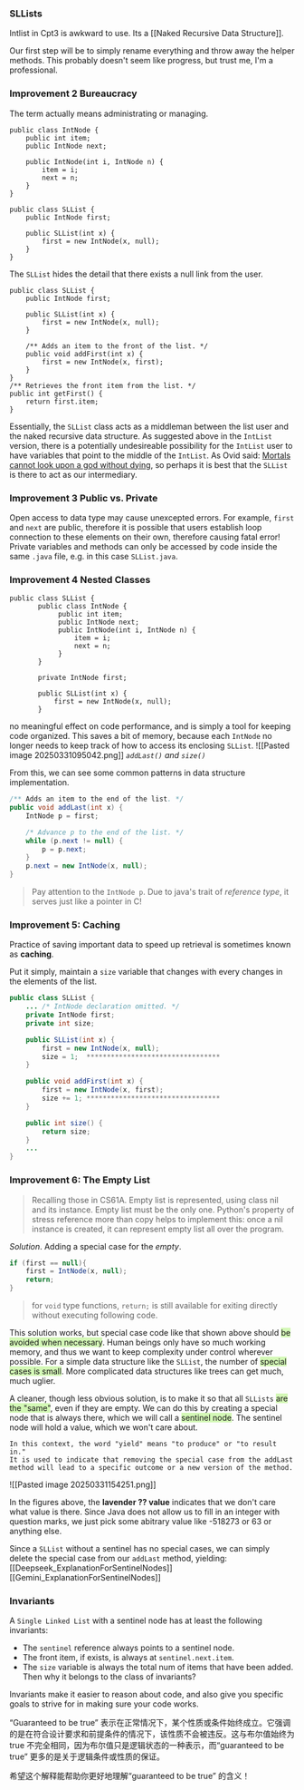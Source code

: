 ### SLLists

Intlist in Cpt3 is awkward to use. Its a [[Naked Recursive Data Structure]].

Our first step will be to simply rename everything and throw away the helper methods. This probably doesn't seem like progress, but trust me, I'm a professional.

### Improvement 2 Bureaucracy

The term actually means administrating or managing.

```
public class IntNode {
    public int item;
    public IntNode next;

    public IntNode(int i, IntNode n) {
        item = i;
        next = n;
    }
}
```

```
public class SLList {
    public IntNode first;

    public SLList(int x) {
        first = new IntNode(x, null);
    }
}
```
The `SLList` hides the detail that there exists a null link from the user.

```
public class SLList {
    public IntNode first;

    public SLList(int x) {
        first = new IntNode(x, null);
    }

    /** Adds an item to the front of the list. */
    public void addFirst(int x) {
        first = new IntNode(x, first);
    }
}
/** Retrieves the front item from the list. */
public int getFirst() {
    return first.item;
}
```

Essentially, the `SLList` class acts as a middleman between the list user and the naked recursive data structure. As suggested above in the `IntList` version, there is a potentially undesireable possibility for the `IntList` user to have variables that point to the middle of the `IntList`. As Ovid said: [Mortals cannot look upon a god without dying](https://en.wikipedia.org/wiki/Semele), so perhaps it is best that the `SLList` is there to act as our intermediary.

### Improvement 3 Public vs. Private

Open access to data type may cause unexcepted errors.
For example, `first` and `next` are public, therefore it is possible that users establish loop connection to these elements on their own, therefore causing fatal error!
Private variables and methods can only be accessed by code inside the same `.java` file, e.g. in this case `SLList.java`.

### Improvement 4 Nested Classes

```
public class SLList {
       public class IntNode {
            public int item;
            public IntNode next;
            public IntNode(int i, IntNode n) {
                item = i;
                next = n;
            }
       }

       private IntNode first; 

       public SLList(int x) {
           first = new IntNode(x, null);
       } 
```

no meaningful effect on code performance, and is simply a tool for keeping code organized.
This saves a bit of memory, because each `IntNode` no longer needs to keep track of how to access its enclosing `SLList`.
![[Pasted image 20250331095042.png]]
*`addLast()` and `size()`*

From this, we can see some common patterns in data structure implementation. 

```java
/** Adds an item to the end of the list. */
public void addLast(int x) {
    IntNode p = first;

    /* Advance p to the end of the list. */
    while (p.next != null) {
        p = p.next;
    }
    p.next = new IntNode(x, null);
}
```

>Pay attention to the `IntNode p`. Due to java's trait of *reference type*, it serves just like a pointer in C!

### Improvement 5: Caching

Practice of saving important data to speed up retrieval is sometimes known as **caching**.

Put it simply, maintain a `size` variable that changes with every changes in the elements of the list.

```java
public class SLList {
    ... /* IntNode declaration omitted. */
    private IntNode first;
    private int size;

    public SLList(int x) {
        first = new IntNode(x, null);
        size = 1;  *********************************
    }

    public void addFirst(int x) {
        first = new IntNode(x, first);
        size += 1; *********************************
    }

    public int size() {
        return size;
    }
    ...
}
```

### Improvement 6: The Empty List

>Recalling those in CS61A.
>Empty list is represented, using class nil and its instance.
>Empty list must be the only one.
>Python's property of stress reference more than copy helps to implement this: once a nil instance is created, it can represent empty list all over the program.

*Solution*. Adding a special case for the *empty*.
```java
if (first == null){
	first = IntNode(x, null);
	return;
}
```

>for `void` type functions, `return;` is still available for exiting directly without executing following code.

This solution works, but special case code like that shown above should <span style="background:#d3f8b6">be avoided when necessary</span>. Human beings only have so much working memory, and thus we want to keep complexity under control wherever possible. For a simple data structure like the `SLList`, the number of <span style="background:#d3f8b6">special cases is small</span>. More complicated data structures like trees can get much, much uglier.

A cleaner, though less obvious solution, is to make it so that all `SLLists` <span style="background:#d3f8b6">are the "same"</span>, even if they are empty.
We can do this by creating a special node that is always there, which we will call a <span style="background:#d3f8b6">sentinel node</span>. The sentinel node will hold a value, which we won't care about.

```
In this context, the word "yield" means "to produce" or "to result in." 
It is used to indicate that removing the special case from the addLast method will lead to a specific outcome or a new version of the method.
```

![[Pasted image 20250331154251.png]]

In the figures above, the **lavender ?? value** indicates that we don't care what value is there. Since Java does not allow us to fill in an integer with question marks, we just pick some abitrary value like -518273 or 63 or anything else.

Since a `SLList` without a sentinel has no special cases, we can simply delete the special case from our `addLast` method, yielding:
[[Deepseek_ExplanationForSentinelNodes]]
[[Gemini_ExplanationForSentinelNodes]]


### Invariants

A `Single Linked List` with a sentinel node has at least the following invariants:
- The `sentinel` reference always points to a sentinel node.
- The front item, if exists, is always at `sentinel.next.item`.
- The `size` variable is always the total num of items that have been added. Then why it belongs to the class of invariants?

Invariants make it easier to reason about code, and also give you specific goals to strive for in making sure your code works.

“Guaranteed to be true” 表示在正常情况下，某个性质或条件始终成立。它强调的是在符合设计要求和前提条件的情况下，该性质不会被违反。这与布尔值始终为true 不完全相同，因为布尔值只是逻辑状态的一种表示，而“guaranteed to be true” 更多的是关于逻辑条件或性质的保证。

希望这个解释能帮助你更好地理解“guaranteed to be true” 的含义！



















